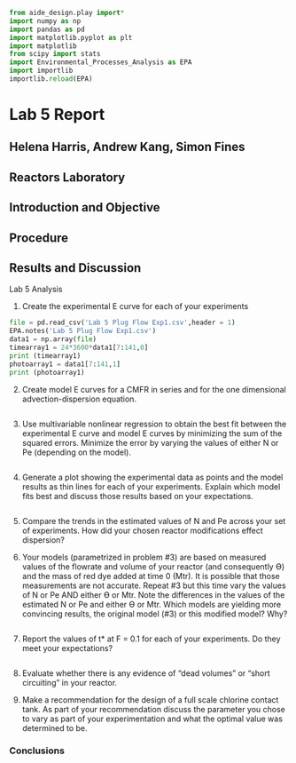 ```python
from aide_design.play import*
import numpy as np
import pandas as pd
import matplotlib.pyplot as plt
import matplotlib
from scipy import stats
import Environmental_Processes_Analysis as EPA
import importlib
importlib.reload(EPA)
```
# Lab 5 Report
## Helena Harris, Andrew Kang, Simon Fines
## Reactors Laboratory

## Introduction and Objective

## Procedure

## Results and Discussion

Lab 5 Analysis

1. Create the experimental E curve for each of your experiments

```python
file = pd.read_csv('Lab 5 Plug Flow Exp1.csv',header = 1)
EPA.notes('Lab 5 Plug Flow Exp1.csv')
data1 = np.array(file)
timearray1 = 24*3600*data1[7:141,0]
print (timearray1)
photoarray1 = data1[7:141,1]
print (photoarray1)
```
2. Create model E curves for a CMFR in series and for the one dimensional advection-dispersion equation.

```python

```

3. Use multivariable nonlinear regression to obtain the best fit between the experimental E curve and model E curves by minimizing the sum of the squared errors. Minimize the error by varying the values of either N or Pe (depending on the model).

```python

```

4. Generate a plot showing the experimental data as points and the model results as thin lines for each of your experiments. Explain which model fits best and discuss those results based on your expectations.

```python

```

5. Compare the trends in the estimated values of N and Pe across your set of experiments. How did your chosen reactor modifications effect dispersion?



6. Your models (parametrized in problem #3) are based on measured values of the flowrate and volume of your reactor (and consequently ϴ) and the mass of red dye added at time 0 (Mtr). It is possible that those measurements are not accurate. Repeat #3 but this time vary the values of N or Pe AND either ϴ or Mtr. Note the differences in the values of the estimated N or Pe and either ϴ or Mtr. Which models are yielding more convincing results, the original model (#3) or this modified model? Why?

```python

```

7. Report the values of t* at F = 0.1 for each of your experiments. Do they meet your expectations?

```python
```

8. Evaluate whether there is any evidence of “dead volumes” or “short circuiting” in your reactor.



9. Make a recommendation for the design of a full scale chlorine contact tank. As part of your recommendation discuss the parameter you chose to vary as part of your experimentation and what the optimal value was determined to be.



### Conclusions

